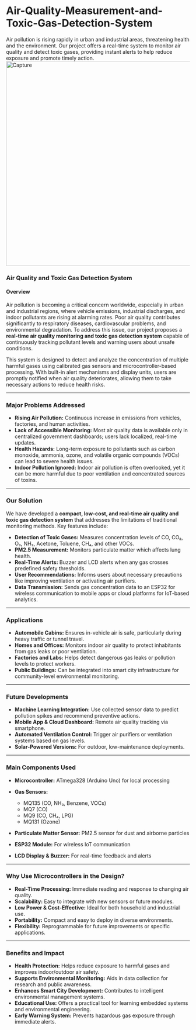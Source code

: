 # Air-Quality-Measurement-and-Toxic-Gas-Detection-System
Air pollution is rising rapidly in urban and industrial areas, threatening health and the environment. Our project offers a real-time system to monitor air quality and detect toxic gases, providing instant alerts to help reduce exposure and promote timely action.
<img width="828" height="560" alt="Capture" src="https://github.com/user-attachments/assets/2edad937-2da2-42d5-94a4-1bff89893481" />


### **Air Quality and Toxic Gas Detection System**

#### **Overview**

Air pollution is becoming a critical concern worldwide, especially in urban and industrial regions, where vehicle emissions, industrial discharges, and indoor pollutants are rising at alarming rates. Poor air quality contributes significantly to respiratory diseases, cardiovascular problems, and environmental degradation. To address this issue, our project proposes a **real-time air quality monitoring and toxic gas detection system** capable of continuously tracking pollutant levels and warning users about unsafe conditions.

This system is designed to detect and analyze the concentration of multiple harmful gases using calibrated gas sensors and microcontroller-based processing. With built-in alert mechanisms and display units, users are promptly notified when air quality deteriorates, allowing them to take necessary actions to reduce health risks.

---

### **Major Problems Addressed**

* **Rising Air Pollution:** Continuous increase in emissions from vehicles, factories, and human activities.
* **Lack of Accessible Monitoring:** Most air quality data is available only in centralized government dashboards; users lack localized, real-time updates.
* **Health Hazards:** Long-term exposure to pollutants such as carbon monoxide, ammonia, ozone, and volatile organic compounds (VOCs) can lead to severe health issues.
* **Indoor Pollution Ignored:** Indoor air pollution is often overlooked, yet it can be more harmful due to poor ventilation and concentrated sources of toxins.

---

### **Our Solution**

We have developed a **compact, low-cost, and real-time air quality and toxic gas detection system** that addresses the limitations of traditional monitoring methods. Key features include:

* **Detection of Toxic Gases:** Measures concentration levels of CO, CO₂, O₃, NH₃, Acetone, Toluene, CH₄, and other VOCs.
* **PM2.5 Measurement:** Monitors particulate matter which affects lung health.
* **Real-Time Alerts:** Buzzer and LCD alerts when any gas crosses predefined safety thresholds.
* **User Recommendations:** Informs users about necessary precautions like improving ventilation or activating air purifiers.
* **Data Transmission:** Sends gas concentration data to an ESP32 for wireless communication to mobile apps or cloud platforms for IoT-based analytics.

---

### **Applications**

* **Automobile Cabins:** Ensures in-vehicle air is safe, particularly during heavy traffic or tunnel travel.
* **Homes and Offices:** Monitors indoor air quality to protect inhabitants from gas leaks or poor ventilation.
* **Factories and Labs:** Helps detect dangerous gas leaks or pollution levels to protect workers.
* **Public Buildings:** Can be integrated into smart city infrastructure for community-level environmental monitoring.

---

### **Future Developments**

* **Machine Learning Integration:** Use collected sensor data to predict pollution spikes and recommend preventive actions.
* **Mobile App & Cloud Dashboard:** Remote air quality tracking via smartphone.
* **Automated Ventilation Control:** Trigger air purifiers or ventilation systems based on gas levels.
* **Solar-Powered Versions:** For outdoor, low-maintenance deployments.

---

### **Main Components Used**

* **Microcontroller:** ATmega328 (Arduino Uno) for local processing
* **Gas Sensors:**

  * MQ135 (CO, NH₃, Benzene, VOCs)
  * MQ7 (CO)
  * MQ9 (CO, CH₄, LPG)
  * MQ131 (Ozone)
* **Particulate Matter Sensor:** PM2.5 sensor for dust and airborne particles
* **ESP32 Module:** For wireless IoT communication
* **LCD Display & Buzzer:** For real-time feedback and alerts

---

### **Why Use Microcontrollers in the Design?**

* **Real-Time Processing:** Immediate reading and response to changing air quality.
* **Scalability:** Easy to integrate with new sensors or future modules.
* **Low Power & Cost-Effective:** Ideal for both household and industrial use.
* **Portability:** Compact and easy to deploy in diverse environments.
* **Flexibility:** Reprogrammable for future improvements or specific applications.

---

### **Benefits and Impact**

* **Health Protection:** Helps reduce exposure to harmful gases and improves indoor/outdoor air safety.
* **Supports Environmental Monitoring:** Aids in data collection for research and public awareness.
* **Enhances Smart City Development:** Contributes to intelligent environmental management systems.
* **Educational Use:** Offers a practical tool for learning embedded systems and environmental engineering.
* **Early Warning System:** Prevents hazardous gas exposure through immediate alerts.

